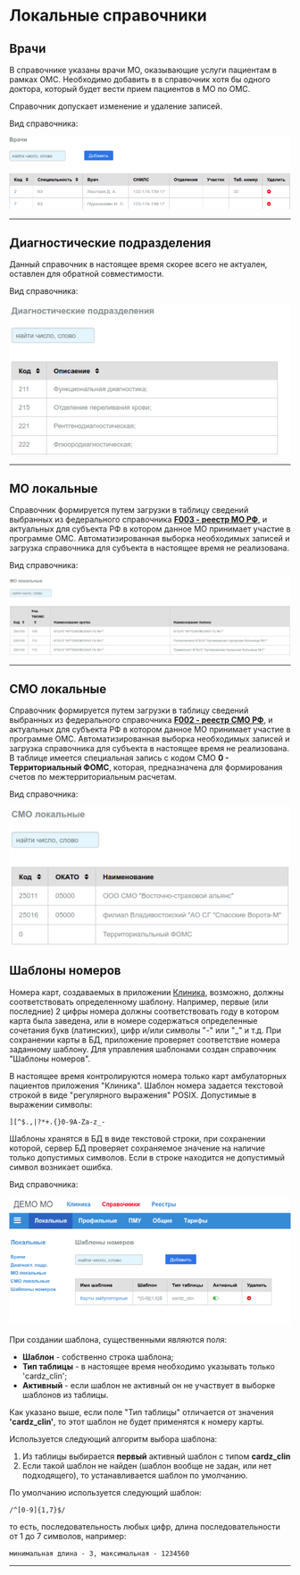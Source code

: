 # Локальные справочники

## Врачи

В справочнике указаны врачи МО, оказывающие услуги пациентам в рамках ОМС.
Необходимо добавить в в справочник хотя бы одного доктора, который будет вести прием
пациентов в МО по ОМС.

Справочник допускает изменение и удаление записей.

Вид справочника:

![Справочник "Врачи"](./images/doctor.png)

---

## Диагностические подразделения

Данный справочник в настоящее время скорее всего не актуален, оставлен для
обратной совместимости.

Вид справочника:

![Справочник "Диагностические подразделения"](./images/diagpod.png)

---

## МО локальные

Справочник формируется путем загрузки в таблицу сведений выбранных из федерального
справочника [**F003 - реестр МО РФ**](http://nsi.ffoms.ru), и актуальных для субъекта РФ в котором данное
МО принимает участие в программе ОМС. Автоматизированная выборка необходимых записей
и загрузка справочника для субъекта в настоящее время не реализована.

Вид справочника:

![Справочник "МО локальные"](./images/mo_local.png)

---

## СМО локальные

Справочник формируется путем загрузки в таблицу сведений выбранных из федерального
справочника [**F002 - реестр СМО РФ**](http://nsi.ffoms.ru), и актуальных для субъекта РФ в котором данное МО принимает участие в программе ОМС. Автоматизированная выборка
необходимых записей и загрузка справочника для субъекта в настоящее время не реализована.
В таблице имеется специальная запись с кодом СМО **0 - Территориальный ФОМС**,
которая, предназначена для формирования счетов по межтерриториальным расчетам.

Вид справочника:

![Справочник "СМО локальные"](./images/smo_local.png)

## Шаблоны номеров

Номера карт, создаваемых в приложении [Клиника](../clinic/cards_edit.md), возможно,
должны соответствовать определенному шаблону. Например, первые (или последние) 2 цифры
номера должны соответствовать году в котором карта была заведена, или в номере содержаться
определенные сочетания букв (латинских), цифр и/или символы "-" или "_" и т.д.
При сохранении карты в БД, приложение проверяет соответствие номера заданному шаблону.
Для управления шаблонами создан справочник "Шаблоны номеров".

В настоящее время контролируются номера только карт амбулаторных пациентов приложения
"Клиника". Шаблон номера задается текстовой строкой в виде "регулярного выражения"
POSIX. Допустимые в выражении символы:

    ][^$.,|?*+.{}0-9A-Za-z_-

Шаблоны хранятся в БД в виде текстовой строки, при сохранении которой, сервер БД проверяет
сохраняемое значение на наличие только допустимых символов. Если в строке находится
не допустимый символ возникает ошибка.

Вид справочника:

![Справочник "Шаблоны номеров"](./images/tmpl_nums.png)

При создании шаблона, существенными являются поля:

- **Шаблон** - собственно строка шаблона;
- **Тип таблицы** - в настоящее время необходимо указывать только 'cardz_clin';
- **Активный** - если шаблон не активный он не участвует в выборке шаблонов из таблицы.

Как указано выше, если поле "Тип таблицы" отличается от значения **'cardz_clin'**, то
этот шаблон не будет применятся к номеру карты.

Используется следующий алгоритм выбора шаблона:

1. Из таблицы выбирается **первый** активный шаблон с типом **cardz_clin**
2. Если такой шаблон не найден (шаблон вообще не задан, или нет подходящего),
то устанавливается шаблон по умолчанию.

По умолчанию используется следующий шаблон:

    /^[0-9]{1,7}$/

то есть, последовательность любых цифр, длина последовательности от 1 до 7 символов,
например:

    минимальная длина - 3, максимальная - 1234560

---
